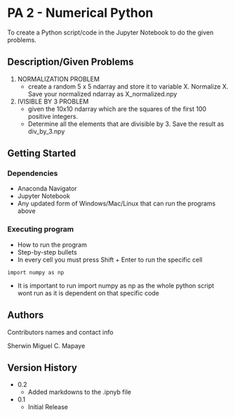 # PA 2 - Numerical Python

To create a Python script/code in the Jupyter Notebook to do the given problems.

## Description/Given Problems

1. NORMALIZATION PROBLEM
   - create a random 5 x 5 ndarray and store it to variable X. Normalize X. Save your normalized ndarray as X_normalized.npy
2. IVISIBLE BY 3 PROBLEM
   - given the 10x10 ndarray which are the squares of the first 100 positive integers.
   - Determine all the elements that are divisible by 3. Save the result as div_by_3.npy

## Getting Started

### Dependencies

* Anaconda Navigator
* Jupyter Notebook
* Any updated form of Windows/Mac/Linux that can run the programs above

### Executing program

* How to run the program
* Step-by-step bullets
* In every cell you must press Shift + Enter to run the specific cell
```
import numpy as np
```
* It is important to run import numpy as np as the whole python script wont run as it is dependent on that specific code

## Authors

Contributors names and contact info

Sherwin Miguel C. Mapaye

## Version History

* 0.2
    * Added markdowns to the .ipnyb file
* 0.1
    * Initial Release
